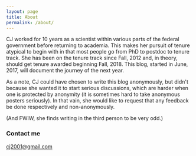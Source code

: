 ```yaml
---
layout: page
title: About
permalink: /about/
---
```


CJ worked for 10 years as a scientist within various parts of the federal government before returning to academia. This makes her pursuit of tenure atypical to begin with in that most people go from PhD to postdoc to tenure track.  She has been on the tenure track since Fall, 2012 and, in theory, should get tenure awarded beginning Fall, 2018.  This blog, started in June, 2017, will document the journey of the next year.

As a note, CJ could have chosen to write this blog anonymously, but didn't because she wanted it to start serious discussions, which are harder when one is protected by anonymity (it is sometimes hard to take anonymous posters seriously).  In that vain, she would like to request that any feedback be done respectively and non-anonymously.

(And FWIW, she finds writing in the third person to be very odd.)

### Contact me

[cj2001@gmail.com](mailto:cj2001@gmail.com)
